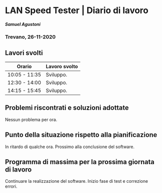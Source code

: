 # LAN Speed Tester | Diario di lavoro

##### Samuel Agustoni

### Trevano, 26-11-2020

## Lavori svolti

| Orario | Lavoro svolto |
| ------ | ----------- |
| 10:05 - 11:35  | Sviluppo. |
| 12:30 - 14:00  | Sviluppo. |
| 14:15 - 15:45  | Sviluppo. |

## Problemi riscontrati e soluzioni adottate
Nessun problema per ora.
## Punto della situazione rispetto alla pianificazione
In ritardo di qualche ora. Prossimo alla conclusione del software.

## Programma di massima per la prossima giornata di lavoro
Continuare la realizzazione del software. Inizio fase di test e correzione errori.
